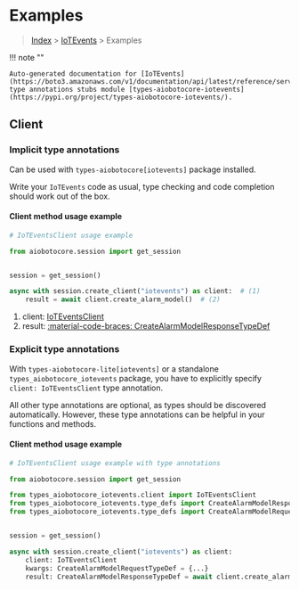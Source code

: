 # Examples

> [Index](../README.md) > [IoTEvents](./README.md) > Examples

!!! note ""

    Auto-generated documentation for [IoTEvents](https://boto3.amazonaws.com/v1/documentation/api/latest/reference/services/iotevents.html#iotevents)
    type annotations stubs module [types-aiobotocore-iotevents](https://pypi.org/project/types-aiobotocore-iotevents/).

## Client

### Implicit type annotations

Can be used with `types-aiobotocore[iotevents]` package installed.

Write your `IoTEvents` code as usual,
type checking and code completion should work out of the box.



#### Client method usage example

```python
# IoTEventsClient usage example

from aiobotocore.session import get_session


session = get_session()

async with session.create_client("iotevents") as client:  # (1)
    result = await client.create_alarm_model()  # (2)
```

1. client: [IoTEventsClient](./client.md)
2. result: [:material-code-braces: CreateAlarmModelResponseTypeDef](./type_defs.md#createalarmmodelresponsetypedef)






### Explicit type annotations

With `types-aiobotocore-lite[iotevents]`
or a standalone `types_aiobotocore_iotevents` package, you have to explicitly specify
`client: IoTEventsClient` type annotation.

All other type annotations are optional, as types should be discovered automatically.
However, these type annotations can be helpful in your functions and methods.


#### Client method usage example

```python
# IoTEventsClient usage example with type annotations

from aiobotocore.session import get_session

from types_aiobotocore_iotevents.client import IoTEventsClient
from types_aiobotocore_iotevents.type_defs import CreateAlarmModelResponseTypeDef
from types_aiobotocore_iotevents.type_defs import CreateAlarmModelRequestTypeDef


session = get_session()

async with session.create_client("iotevents") as client:
    client: IoTEventsClient
    kwargs: CreateAlarmModelRequestTypeDef = {...}
    result: CreateAlarmModelResponseTypeDef = await client.create_alarm_model(**kwargs)
```




